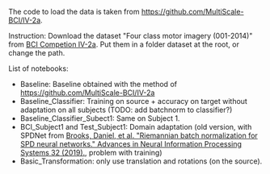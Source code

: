 The code to load the data is taken from https://github.com/MultiScale-BCI/IV-2a.

Instruction: Download the dataset "Four class motor imagery (001-2014)" from [BCI Competion IV-2a](http://bnci-horizon-2020.eu/database/data-sets). Put them in a folder dataset at the root, or change the path.

List of notebooks:
- Baseline: Baseline obtained with the method of https://github.com/MultiScale-BCI/IV-2a
- Baseline_Classifier: Training on source + accuracy on target without adaptation on all subjects (TODO: add batchnorm to classifier?)
- Baseline_Classifier_Subect1: Same on Subject 1.
- BCI_Subject1 and Test_Subject1: Domain adaptation (old version, with SPDNet from [Brooks, Daniel, et al. "Riemannian batch normalization for SPD neural networks." Advances in Neural Information Processing Systems 32 (2019).](https://proceedings.neurips.cc/paper/2019/hash/6e69ebbfad976d4637bb4b39de261bf7-Abstract.html), problem with training)
- Basic_Transformation: only use translation and rotations (on the source).
